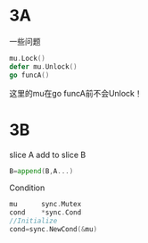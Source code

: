 # 3A

一些问题

```go
mu.Lock()
defer mu.Unlock()
go funcA()
```

这里的mu在go funcA前不会Unlock！



# 3B

slice A add to slice B

```go
B=append(B,A...)
```

Condition

```go
mu 		sync.Mutex
cond 	*sync.Cond
//Initialize
cond=sync.NewCond(&mu)
```

